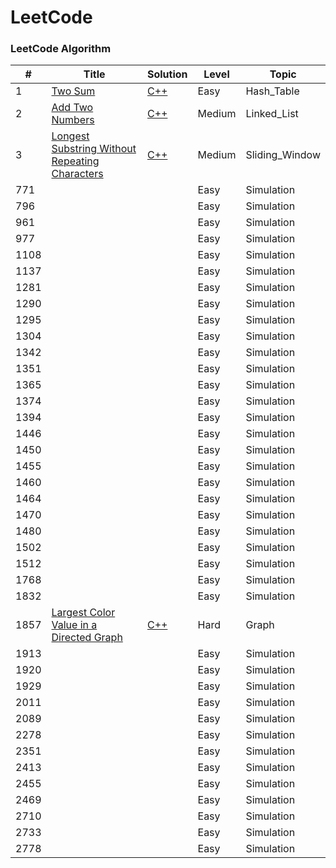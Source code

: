 
LeetCode
========

### LeetCode Algorithm


| # | Title | Solution | Level | Topic |
|---| ----- | -------- | ---------- | ------------ |
|1|[Two Sum](https://leetcode.com/problems/two-sum/) | [C++](./Hash_Table/1_Two_Sum.cpp)|Easy|Hash_Table|
|2|[Add Two Numbers](https://leetcode.com/problems/add-two-numbers/) | [C++](./Linked_List/2_Add_Two_Numbers.cpp)|Medium|Linked_List|
|3|[Longest Substring Without Repeating Characters](https://leetcode.com/problems/longest-substring-without-repeating-characters/description) | [C++](./Sliding_Window/3_Longest_Substring_Without_Repeating_Characters.cpp)|Medium|Sliding_Window|
|771|| |Easy|Simulation|
|796|| |Easy|Simulation|
|961|| |Easy|Simulation|
|977|| |Easy|Simulation|
|1108|| |Easy|Simulation|
|1137|| |Easy|Simulation|
|1281|| |Easy|Simulation|
|1290|| |Easy|Simulation|
|1295|| |Easy|Simulation|
|1304|| |Easy|Simulation|
|1342|| |Easy|Simulation|
|1351|| |Easy|Simulation|
|1365|| |Easy|Simulation|
|1374|| |Easy|Simulation|
|1394|| |Easy|Simulation|
|1446|| |Easy|Simulation|
|1450|| |Easy|Simulation|
|1455|| |Easy|Simulation|
|1460|| |Easy|Simulation|
|1464|| |Easy|Simulation|
|1470|| |Easy|Simulation|
|1480|| |Easy|Simulation|
|1502|| |Easy|Simulation|
|1512|| |Easy|Simulation|
|1768|| |Easy|Simulation|
|1832|| |Easy|Simulation|
|1857|[Largest Color Value in a Directed Graph](https://leetcode.com/problems/largest-color-value-in-a-directed-graph/) | [C++](./algorithms/cpp/largestColorValueInADirectedGraph/LargestColorValueInADirectedGraph.cpp)|Hard|Graph|
|1913|| |Easy|Simulation|
|1920|| |Easy|Simulation|
|1929|| |Easy|Simulation|
|2011|| |Easy|Simulation|
|2089|| |Easy|Simulation|
|2278|| |Easy|Simulation|
|2351|| |Easy|Simulation|
|2413|| |Easy|Simulation|
|2455|| |Easy|Simulation|
|2469|| |Easy|Simulation|
|2710|| |Easy|Simulation|
|2733|| |Easy|Simulation|
|2778|| |Easy|Simulation|
